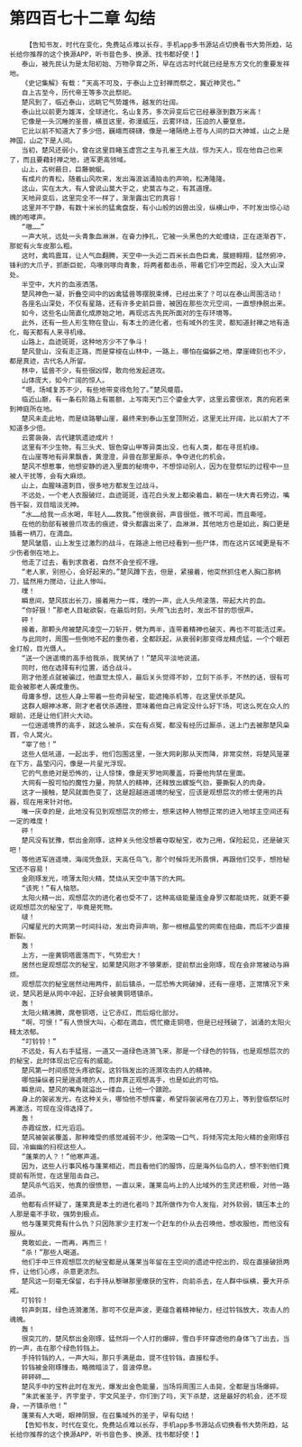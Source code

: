 # 第四百七十二章 勾结
        【告知书友，时代在变化，免费站点难以长存，手机app多书源站点切换看书大势所趋，站长给你推荐的这个换源APP，听书音色多、换源、找书都好使！】
       泰山，被先民认为是太阳初始、万物孕育之所，早在远古时代就已经是东方文化的重要发祥地。
       《史记集解》有载：“天高不可及，于泰山上立封禅而祭之，冀近神灵也。”
       自上古至今，历代帝王等多次此祭祀。
       楚风到了，临近泰山，远眺它气势雄伟，越发的壮阔。
       泰山比以前更为雄浑，全球进化，名山复苏，多次异变后它已经暴涨到数万米高！
       它像是一头沉睡的圣兽，横亘这里，弥漫威压，云雾环绕，压迫的人要窒息。
       它比以前不知道大了多少倍，巍峨而磅礴，像是一堵隔绝上苍与人间的巨大神城，山之上是神国，山之下是人间。
       当初，楚风还弱小，曾在这里目睹玉虚宫之主与孔雀王大战，惊为天人，现在他自己也来了，而且要藉封禅之地，进军更高领域。
       山上，古树蔽日，巨藤蜿蜒。
       有成片的青松，随着山风吹来，发出海浪汹涌拍击的声响，松涛隆隆。
       这山，实在太大，有人曾说山莫大于之，史莫古与之，有其道理。
       天地异变后，这里完全不一样了，渐渐露出它的真容！
       这里并不宁静，有数十米长的猛禽盘旋，有小山般的凶兽出没，纵横山中，不时发出惊心动魄的咆哮声。
       “嗷……”
       一声大吼，远处一头青象血淋淋，在奋力挣扎，它被一头黑色的大蛇缠绕，正在逐渐吞下，那蛇有火车皮那么粗。
       这时，禽鸣震耳，让人气血翻腾，天空中一头近二百米长血色巨禽，展翅翱翔，猛然俯冲，锋利的大爪子，抓断巨蛇，鸟喙则啄向青象，将两者都击杀，带着它们冲空而起，没入大山深处。
       半空中，大片的血液洒落。
       楚风神色一凝，折叠空间中的凶禽猛兽等摆脱束缚，已经出来了？可以在泰山周围活动！
       各座名山深处，不仅有星路，还有许多史前巨兽，被困在那些次元空间，一直想挣脱出来。
       如今，这些名山简直化成原始之地，再现远古先民所面对的生存环境等。
       此外，还有一些人形生物在登山，有本土的进化者，也有域外的生灵，都知道封禅之地有造化，每天都有人来寻机缘。
       山路上，血迹斑斑，这种地方少不了争斗！
       楚风登山，没有走正路，而是穿梭在山林中，一路上，哪怕在偏僻之地，摩崖碑刻也不少，都是真迹，古代名人所留。
       林中，猛兽不少，有些很凶悍，敢向他发起进攻。
       山体庞大，如今广阔的惊人。
       “嗯，场域复苏不少，有些地带变得危险了。”楚风蹙眉。
       临近山巅，有一条石阶路上有匾额，上写南天门三个鎏金大字，这里云雾很浓，真的宛若来到神庭所在地。
       楚风未走此地，而是绕路攀山崖，最终来到泰山玉皇顶附近，这里无比开阔，比以前大了不知道多少倍。
       云雾袅袅，古代建筑遗迹成片！
       这里有不少生物，有三头犬、银色穿山甲等异类出没，也有人类，都在寻觅机缘。
       在山崖等地有异果飘香，黄澄澄，异兽在那里厮杀，争夺进化的机会。
       楚风不想惹事，他想安静的进入里面的秘境中，不想惊动别人，因为在登祭坛的过程中一旦被人干扰等，会有大麻烦。
       山上，血腥味道刺目，很多地方都发生过战斗。
       不远处，一个老人衣服破烂，血迹斑斑，连花白头发上都染着血，躺在一块大青石旁边，嘴唇干裂，双目暗淡无神。
       “水……给我一点水喝，年轻人……救我。”他很衰弱，声音很低，微不可闻，而且嘶哑。
       在他的肋部有被兽爪攻击的痕迹，骨头都露出来了，血淋淋，其他地方也是如此，胸口更是插着一柄刀，在滴血。
       楚风皱眉，山上发生过激烈的战斗，在路途上他已经看到一些尸体，而在这片区域更是有不少伤者倒在地上。
       他走了过去，看到求救者，自然不会坐视不理。
       “老人家，别担心，会好起来的。”楚风蹲下去，但是，紧接着，他突然抓住老人胸口那柄刀，猛然用力搅动，让此人惨叫。
       噗！
       瞬息间，楚风拔出长刀，接着用力一挥，噗的一声，此人头颅滚落，带起大片的血。
       “你好狠！”那老人目眦欲裂，在最后时刻，头颅飞出去时，发出不甘的怨恨声。
       砰！
       接着，那颗头颅被楚风凌空一刀斩开，劈为两半，连带着精神也破灭，再也不可能活过来。
       与此同时，周围一些倒地不起的重伤者，全都跃起，从衰弱刹那变得龙精虎猛，一个个眼若金灯般，目光慑人。
       “送一个逍遥境的高手给我杀，我笑纳了！”楚风平淡地说道。
       同时，他在选择有利位置，适合战斗。
       刚才他差点就被骗过，他直觉太惊人，最后关头觉得不妙，立刻下杀手，不然的话，很有可能会被那老人袭成重伤。
       毋庸多想，这些人身上带着一些奇异秘宝，能遮掩杀机等，在这里伏杀楚风。
       这群人眼神冰寒，刚才老者伏杀遇挫，意味着他自己肯定没什么好下场，可这么死在众人的眼前，还是让他们肝火大动。
       一位逍遥境界的高手，就这么被杀，实在有点冤，都没有经历过厮杀，送上门去被那楚风枭首，令人窝火。
       “宰了他！”
       这些人低吼道，一起出手，他们包围这里，一张大网刹那从天而降，非常突然，将楚风笼罩在下方，晶莹闪闪，像是一片星光浮现。
       它的气息绝对是恐怖的，让人惊悚，像是天罗地网覆盖，将要他拘禁在里面。
       大网有一股可怕的魔性力量，拘禁人的精神，还释放出螺旋气劲，要撕裂人的肉身。
       这才一接触，楚风就面色变了，这是超越逍遥境的秘宝，应该是观想层次的修士使用的兵器，现在用来针对他。
       唯一庆幸的是，此地没有见到观想层次的修士，想来这种人物想正常的进入地球主空间还有一定的难度！
       砰！
       楚风没有犹豫，祭出金刚琢，这种关头他没想着夺取秘宝，收为己用，保险起见，还是破灭吧！
       等他进军逍遥境，海阔凭鱼跃，天高任鸟飞，那个时候将无所畏惧，再跟他们交手，想抢秘宝还不容易！
       金刚琢发光，喷薄太阳火精，焚烧从天空中落下的大网。
       “该死！”有人恼怒。
       太阳火精一出，观想层次的进化者也受不了，这种高级能量连金身罗汉都能烧死，就更不要说观想层次的秘宝了，毕竟是死物。
       啵！
       闪耀星光的大网第一时间抖动，发出奇异声响，那一根根晶莹的网索在扭曲，而后不少直接断裂。
       轰！
       上方，一座黄铜塔震落而下，气势宏大！
       居然也是观想层次的秘宝，如果楚风刚才不够果断，提前祭出金刚琢，现在会非常被动与麻烦。
       观想层次的秘宝居然动用两件，前后镇杀，一层恐怖大网破掉，还有一座塔，正常情况下来说，楚风若是从网中冲起，正好会被黄铜塔镇杀。
       轰！
       太阳火精沸腾，席卷铜塔，让它赤红，而后熔化部分。
       “啊，可恨！”有人愤恨大叫，心都在滴血，慌忙撤走铜塔，但是已经残破了，汹涌的太阳火精太浓郁。
       “叮铃铃！”
       不远处，有人右手猛摇，一道又一道绿色涟漪飞来，那是一个绿色的铃铛，也是观想层次的的秘宝，此时体现出它应有的威能。
       楚风第一时间感觉头疼欲裂，这铃铛发出的涟漪攻击的人的精神。
       哪怕操纵者只是逍遥境的人，而非真正观想高手，也是如此的可怕。
       瞬息间，楚风的嘴角就溢出一缕血，让他一个踉跄。
       身上的袈裟发光，在这种关头，哪怕他不想挥霍，希望将袈裟用在刀刃上，等到登临祭坛时再激活，可现在没得选择了。
       轰！
       赤霞绽放，红光滔滔。
       楚风被袈裟覆盖，那种难受的感觉减弱不少，他深吸一口气，将倾泻完太阳火精的金刚琢召回，冷幽幽的扫视这些人。
       “蓬莱的人？！”他寒声道。
       因为，这些人行事风格与蓬莱相近，而且看他们的服饰，应是海外仙岛的人，想不到他们竟提前有所觉，在这里阻击自己。
       楚风杀气滔天，他真的很愤怒，一直以来，蓬莱岛屿上的人比域外的生灵还积极，对他一路追杀。
       他都有点怀疑了，蓬莱真是本土的进化者吗？其所做作为令人发指，对外软弱，镇压本土的人那是毫不手软，强势到极点。
       他与蓬莱究竟有什么仇？只因陈家少主打发一个赶车的仆从去召唤他，想收服他，而他没有服从。
       竟敢如此，一而再，再而三！
       “杀！”那些人喝道。
       他们手中三件观想层次的秘宝都是从蓬莱当年留在主空间的遗迹中挖出的，现在直接破损两件，让他们心疼，杀意更浓烈。
       楚风这一刻毫无保留，右手持从黎琳那里缴获的宝杵，向前杀去，在人群中纵横，要大开杀戒。
       叮铃铃！
       铃声刺耳，绿色涟漪激荡，那可不仅是声波，更蕴含着精神秘力，经过铃铛放大，攻击人的魂魄。
       轰！
       很突兀的，楚风祭出金刚琢，猛然将一个人打的爆碎，雪白手环穿透他的身体飞了出去，当的一声，击在那个绿色铃铛上。
       手持铃铛的人，一声大叫，那只手满是血，提不住铃铛，直接松手。
       铃铛被金刚琢撞击，略微暗淡了，音波停息。
       砰砰砰……
       楚风手中的宝杵此时在发光，爆发出金色能量，当场将周围三人击毙，全都是当场爆碎。
       “朱武雀圣子，齐宇皇子，宇文风圣子，你们到了吗，天下杀楚，这是最好的机会，还不现身，一齐镇杀他！”
       蓬莱有人大喝，眼神阴狠，在召集域外的圣子，早有勾结！
       【告知书友，时代在变化，免费站点难以长存，手机app多书源站点切换看书大势所趋，站长给你推荐的这个换源APP，听书音色多、换源、找书都好使！】